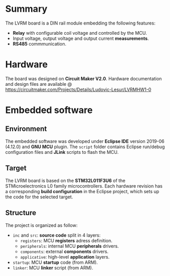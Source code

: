 # Summary
The LVRM board is a DIN rail module embedding the following features:
* **Relay** with configurable coil voltage and controlled by the MCU.
* Input voltage, output voltage and output current **measurements**.
* **RS485** commmunication.

# Hardware
The board was designed on **Circuit Maker V2.0**. Hardware documentation and design files are available @ https://circuitmaker.com/Projects/Details/Ludovic-Lesur/LVRMHW1-0

# Embedded software

## Environment
The embedded software was developed under **Eclipse IDE** version 2019-06 (4.12.0) and **GNU MCU** plugin. The `script` folder contains Eclipse run/debug configuration files and **JLink** scripts to flash the MCU.

## Target
The LVRM board is based on the **STM32L011F3U6** of the STMicroelectronics L0 family microcontrollers. Each hardware revision has a corresponding **build configuration** in the Eclipse project, which sets up the code for the selected target.

## Structure
The project is organized as follow:
* `inc` and `src`: **source code** split in 4 layers:
    * `registers`: MCU **registers** adress definition.
    * `peripherals`: internal MCU **peripherals** drivers.
    * `components`: external **components** drivers.
    * `applicative`: high-level **application** layers.
* `startup`: MCU **startup** code (from ARM).
* `linker`: MCU **linker** script (from ARM).
